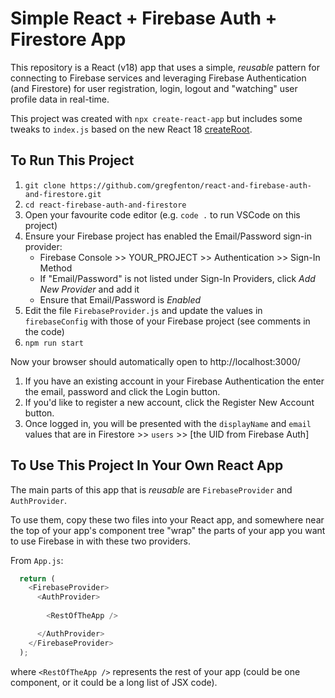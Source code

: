 # Simple React + Firebase Auth + Firestore App

This repository is a React (v18) app that uses a simple, *reusable* pattern for connecting to Firebase services and leveraging Firebase Authentication (and Firestore) for user registration, login, logout and "watching" user profile data in real-time.

This project was created with `npx create-react-app` but includes some tweaks to `index.js` based on the new React 18 [createRoot](https://github.com/reactwg/react-18/discussions/5).

## To Run This Project

1. `git clone https://github.com/gregfenton/react-and-firebase-auth-and-firestore.git`
1. `cd react-firebase-auth-and-firestore`
1. Open your favourite code editor (e.g. `code .` to run VSCode on this project)
1. Ensure your Firebase project has enabled the Email/Password sign-in provider:
   - Firebase Console >> YOUR_PROJECT >> Authentication >> Sign-In Method
   - If "Email/Password" is not listed under Sign-In Providers, click *Add New Provider* and add it
   - Ensure that Email/Password is *Enabled*
1. Edit the file `FirebaseProvider.js` and update the values in `firebaseConfig` with those of your Firebase project (see comments in the code)
1. `npm run start`

Now your browser should automatically open to http://localhost:3000/
1. If you have an existing account in your Firebase Authentication the enter the email, password and click the Login button.
1. If you'd like to register a new account, click the Register New Account button.
1. Once logged in, you will be presented with the `displayName` and `email` values that are in Firestore >> `users` >> [the UID from Firebase Auth]

## To Use This Project In Your Own React App

The main parts of this app that is *reusable* are `FirebaseProvider` and `AuthProvider`.

To use them, copy these two files into your React app, and somewhere near the top of your app's component tree "wrap" the parts of your app you want to use Firebase in with these two providers.

From `App.js`:

```js
  return (
    <FirebaseProvider>
      <AuthProvider>
    
        <RestOfTheApp />

      </AuthProvider>
    </FirebaseProvider>
  );
```

where `<RestOfTheApp />` represents the rest of your app (could be one component, or it could be a long list of JSX code).